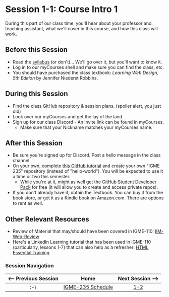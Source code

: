 # Session 1-1: Course Intro 1

During this part of our class time, you'll hear about your professor and teaching assistant, what we'll cover in this course, and how this class will work.

## Before this Session

  - Read the [syllabus](../syllabus.md) (or don't)... We'll go over it, but you'll want to know it.
  - Log in to our myCourses shell and make sure you can find the class, etc.
  - You should have purchased the class textbook: *Learning Web Design, 5th Edition* by Jennifer Niederst Robbins.

## During this Session
  - Find the class GitHub repository & session plans.  (spoiler alert, you just did)
  - Look over our myCourses and get the lay of the land.
  - Sign up for our class Discord - An invite link can be found in myCourses.
    -  Make sure that your Nickname matches your myCourses name.

## After this Session
  - Be sure you're signed up for Discord.  Post a hello message in the class channel.
  - On your own, complete [this GitHub tutorial](https://guides.github.com/activities/hello-world/) and create your own "IGME 235" repository (instead of "hello-world").  You will be expected to use it a time or two this semester.
      - While you're at it, might as well get the [GitHub Student Developer Pack](https://education.github.com/pack) for free (it will allow you to create and access private repos).
  - If you don't already have it, obtain the Textbook.  You can buy it from the book store, or get it as a Kindle book on Amazon.com.  There are options to rent as well.

## Other Relevant Resources
- Review of Material that may/should have been covered in IGME-110: [IIM-Web-Review](https://github.com/tonethar/IGME-230-Master/tree/master/IIM-Web-Review)
- Here's a LinkedIn Learning tutorial that has been used in IGME-110 (particularly, lessons 1-7) that can also help as a refresher: [HTML Essential Training](https://www.linkedin.com/learning/html-essential-training)

### Session Navigation

| <-- Previous Session |               Home                  | Next Session --> |
|:--------------------:|:-----------------------------------:|:----------------:|
|   :-\                | [IGME-235 Schedule](../schedule.md) |   [1-2](1-2.md)  |
